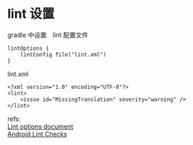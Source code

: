 # lint 设置

gradle 中设置　lint 配置文件

	lintOptions {
        lintConfig file("lint.xml")
    }
lint.xml

    <?xml version="1.0" encoding="UTF-8"?>
	<lint>
	    <issue id="MissingTranslation" severity="warning" />
	</lint>


refs:  
[Lint options document](http://tools.android.com/tech-docs/new-build-system/user-guide#TOC-Lint-support)  
[Android Lint Checks](http://tools.android.com/tips/lint-checks)  